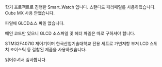 학기 프로젝트로 진행한 Smart_Watch 입니다.
스탠다드 페리페럴를 사용하였습니다.
Cube MX 사용 안했습니다.

파일에 GLCD소스 파일 없습니다.

메인 코드만 있으니 GLCD 소스파일 및 헤더 파일은 따로 구하셔야 합니다.

STM32F407IG 제어기이며 한국산업기술대학교 전용 세트로 
가변저항 부저 LCD 스위치 조이스틱 등 결합된 제품을 사용하였습니다.

읽어주셔서 감사합니다.

